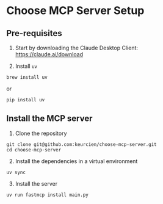 # Choose MCP Server Setup

## Pre-requisites

1. Start by downloading the Claude Desktop Client: https://claude.ai/download

2. Install `uv`

```
brew install uv
```

or

```
pip install uv
```

## Install the MCP server

1. Clone the repository

```
git clone git@github.com:keurcien/choose-mcp-server.git
cd choose-mcp-server
```

2. Install the dependencies in a virtual environment

```
uv sync
```

3. Install the server

```
uv run fastmcp install main.py
```
